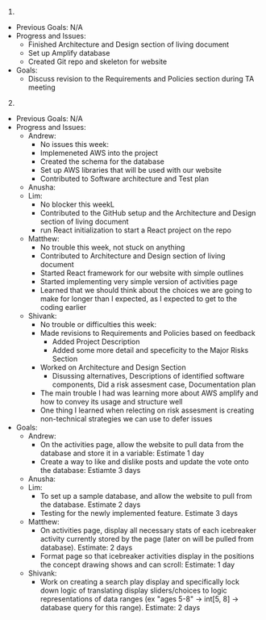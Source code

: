 1.
- Previous Goals: N/A
- Progress and Issues:
  - Finished Architecture and Design section of living document
  - Set up Amplify database
  - Created Git repo and skeleton for website
- Goals:
  - Discuss revision to the Requirements and Policies section during TA meeting
2.
- Previous Goals: N/A
- Progress and Issues:
  - Andrew:
    - No issues this week:
    - Implemeneted AWS into the project
    - Created the schema for the database
    - Set up AWS libraries that will be used with our website
    - Contributed to Software architecture and Test plan
  - Anusha:
  - Lim:
    - No blocker this weekL
    - Contributed to the GitHub setup and the Architecture and Design section of living document
    - run React initialization to start a React project on the repo
  - Matthew:
    - No trouble this week, not stuck on anything
    - Contributed to Architecture and Design section of living document
    - Started React framework for our website with simple outlines
    - Started implementing very simple version of activities page
    - Learned that we should think about the choices we are going to make for longer than I expected, as I expected to get to the coding earlier
  - Shivank:
    - No trouble or difficulties this week:
    - Made revisions to Requirements and Policies based on feedback
      - Added Project Description
      - Added some more detail and speceficity to the Major Risks Section
    - Worked on Architecture and Design Section
      - Disussing alternatives, Descriptions of identified software components, Did a risk assesment case, Documentation plan
    - The main trouble I had was learning more about AWS amplify and how to convey its usage and structure well
    - One thing I learned when relecting on risk assesment is creating non-technical strategies we can use to defer issues
- Goals:
  - Andrew:
    - On the activities page, allow the website to pull data from the database and store it in a variable: Estimate 1 day
    - Create a way to like and dislike posts and update the vote onto the database: Estiamte 3 days
  - Anusha:
  - Lim:
    - To set up a sample database, and allow the website to pull from the database. Estimate 2 days
    - Testing for the newly implemented feature. Estimate 3 days
  - Matthew:
    - On activities page, display all necessary stats of each icebreaker activity currently stored by the page (later on will be pulled from database). Estimate: 2 days
    - Format page so that icebreaker activities display in the positions the concept drawing shows and can scroll: Estimate: 1 day
  - Shivank:
    - Work on creating a search play display and specifically lock down logic of translating display sliders/choices to logic representations of data ranges (ex "ages 5-8" -> int[5, 8] -> database query for this range). Estimate: 2 days

